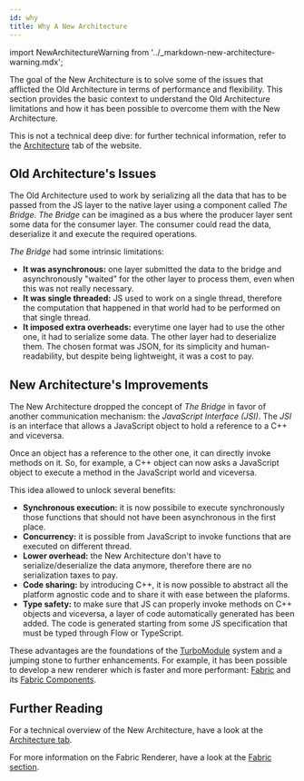 ```yaml
---
id: why
title: Why A New Architecture
---
```


import NewArchitectureWarning from '../\_markdown-new-architecture-warning.mdx';

<NewArchitectureWarning/>

The goal of the New Architecture is to solve some of the issues that afflicted the Old Architecture in terms of performance and flexibility. This section provides the basic context to understand the Old Architecture limitations and how it has been possible to overcome them with the New Architecture.

This is not a technical deep dive: for further technical information, refer to the [Architecture](/architecture/overview) tab of the website.

## Old Architecture's Issues

The Old Architecture used to work by serializing all the data that has to be passed from the JS layer to the native layer using a component called _The Bridge_. _The Bridge_ can be imagined as a bus where the producer layer sent some data for the consumer layer. The consumer could read the data, deserialize it and execute the required operations.

_The Bridge_ had some intrinsic limitations:

- **It was asynchronous:** one layer submitted the data to the bridge and asynchronously "waited" for the other layer to process them, even when this was not really necessary.
- **It was single threaded:** JS used to work on a single thread, therefore the computation that happened in that world had to be performed on that single thread.
- **It imposed extra overheads:** everytime one layer had to use the other one, it had to serialize some data. The other layer had to deserialize them. The chosen format was JSON, for its simplicity and human-readability, but despite being lightweight, it was a cost to pay.

## New Architecture's Improvements

The New Architecture dropped the concept of _The Bridge_ in favor of another communication mechanism: the _JavaScript Interface (JSI)_. The _JSI_ is an interface that allows a JavaScript object to hold a reference to a C++ and viceversa.

Once an object has a reference to the other one, it can directly invoke methods on it. So, for example, a C++ object can now asks a JavaScript object to execute a method in the JavaScript world and viceversa.

This idea allowed to unlock several benefits:

- **Synchronous execution:** it is now possibile to execute synchronously those functions that should not have been asynchronous in the first place.
- **Concurrency:** it is possible from JavaScript to invoke functions that are executed on different thread.
- **Lower overhead:** the New Architecture don't have to serialize/deserialize the data anymore, therefore there are no serialization taxes to pay.
- **Code sharing:** by introducing C++, it is now possible to abstract all the platform agnostic code and to share it with ease between the plaforms.
- **Type safety:** to make sure that JS can properly invoke methods on C++ objects and viceversa, a layer of code automatically generated has been added. The code is generated starting from some JS specification that must be typed through Flow or TypeScript.

These advantages are the foundations of the [TurboModule](pillars-turbomodules) system and a jumping stone to further enhancements. For example, it has been possible to develop a new renderer which is faster and more performant: [Fabric](/architecture/fabric-renderer) and its [Fabric Components](pillars-fabric-components).

## Further Reading

For a technical overview of the New Architecture, have a look at the [Architecture tab](/architecture/overview).

For more information on the Fabric Renderer, have a look at the [Fabric section](/architecture/fabric-renderer).

